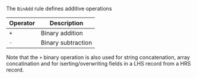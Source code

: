 The `BinAdd` rule defines additive operations

|Operator|Description|
|---|---|
|`+`|Binary addition|
|`-`|Binary subtraction|

Note that the `+` binary operation is also used for string concatenation, array concatination and for iserting/overwriting fields in a LHS record from a HRS record.